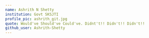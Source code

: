 ```yaml
---
name: Ashrith N Shetty 
institution: Govt SKSJTI
profile_pic: ashrith_git.jpg 
quote: Would've Should've Could've. Didnt't!! Didn't!! Didn't!! 
github_user: Ashrith-Shetty
---
```

